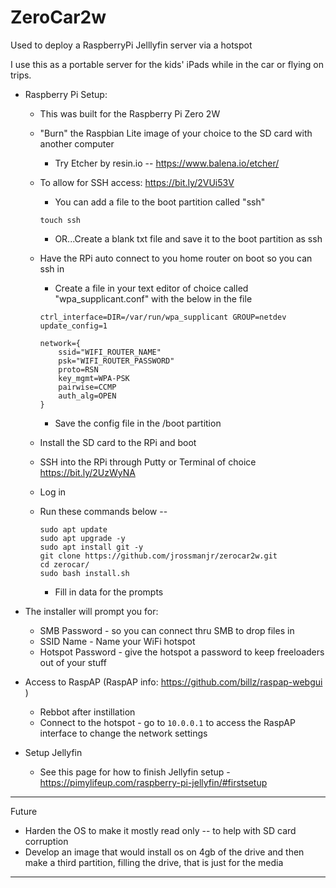 # ZeroCar2w
Used to deploy a RaspberryPi Jelllyfin server via a hotspot

I use this as a portable server for the kids' iPads while in the car or flying on trips.

- Raspberry Pi Setup:
    - This was built for the Raspberry Pi Zero 2W

    - "Burn" the Raspbian Lite image of your choice to the SD card with another computer
        - Try Etcher by resin.io -- https://www.balena.io/etcher/

    - To allow for SSH access: https://bit.ly/2VUi53V
        - You can add a file to the boot partition called "ssh"
       ```
       touch ssh
       ```
        - OR...Create a blank txt file and save it to the boot partition as ssh

    - Have the RPi auto connect to you home router on boot so you can ssh in
        - Create a file in your text editor of choice called "wpa_supplicant.conf" with the below in the file
        ```
        ctrl_interface=DIR=/var/run/wpa_supplicant GROUP=netdev
        update_config=1

        network={
            ssid="WIFI_ROUTER_NAME"
            psk="WIFI_ROUTER_PASSWORD"
            proto=RSN
            key_mgmt=WPA-PSK
            pairwise=CCMP
            auth_alg=OPEN
        }
        ```
        - Save the config file in the /boot partition

    - Install the SD card to the RPi and boot

    - SSH into the RPi through Putty or Terminal of choice https://bit.ly/2UzWyNA

    - Log in 

    - Run these commands below --
        ```
        sudo apt update
        sudo apt upgrade -y
        sudo apt install git -y
        git clone https://github.com/jrossmanjr/zerocar2w.git
        cd zerocar/
        sudo bash install.sh
        ```
        - Fill in data for the prompts

- The installer will prompt you for:
    - SMB Password - so you can connect thru SMB to drop files in
    - SSID Name - Name your WiFi hotspot
    - Hotspot Password - give the hotspot a password to keep freeloaders out of your stuff
    
- Access to RaspAP (RaspAP info: https://github.com/billz/raspap-webgui )  
    - Rebbot after instillation
    - Connect to the hotspot - go to ```10.0.0.1``` to access the RaspAP interface to change the network settings
- Setup Jellyfin
    - See this page for how to finish Jellyfin setup - https://pimylifeup.com/raspberry-pi-jellyfin/#firstsetup

-------------------------------------------------------------------------------------------------------------------------
Future
- Harden the OS to make it mostly read only -- to help with SD card corruption
- Develop an image that would install os on 4gb of the drive and then make a third partition, filling the drive, that is just for the media
-------------------------------------------------------------------------------------------------------------------------
